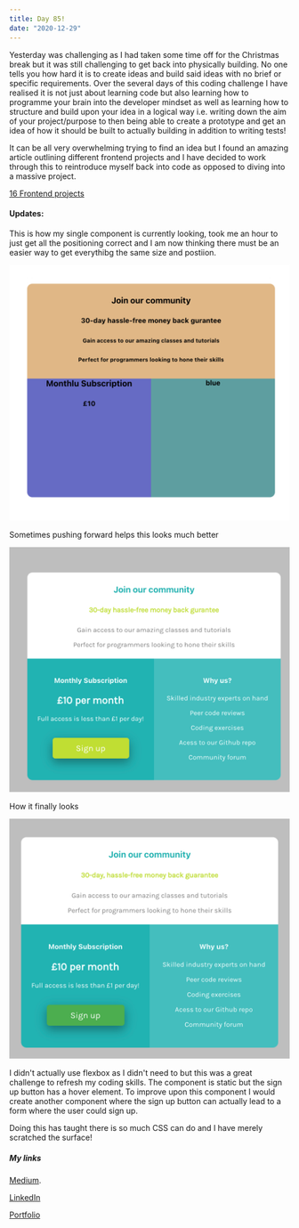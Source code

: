 ```yaml
---
title: Day 85!
date: "2020-12-29"
---
```



Yesterday was challenging as I had taken some time off for the Christmas break but it was still challenging to get back into physically building. No one tells you how hard it is to create ideas and build said ideas with no brief or specific requirements. Over the several days of this coding challenge I have realised it is not just about learning code but also learning how to programme your brain into the developer mindset as well as learning how to structure and build upon your idea in a logical way i.e. writing down the aim of your project/purpose to then being able to create a prototype and get an idea of how it should be built to actually building in addition to writing tests! 

It can be all very overwhelming trying to find an idea but I found an amazing article outlining different frontend projects and I have decided to work through this to reintroduce myself back into code as opposed to diving into a massive project.

[16 Frontend projects](https://dev.to/frontendmentor/16-front-end-projects-with-designs-to-help-improve-your-coding-skills-5ajl)


#### Updates:

This is how my single component is currently looking, took me an hour to just get all the positioning correct and I am now thinking there must be an easier way to get everythibg the same size and postiion. 

![Single component](./sc1.png)

Sometimes pushing forward helps this looks much better

![Single component updated](./sc2.png)

How it finally looks 

![Single component final](./sc3.png)

I didn't actually use flexbox as I didn't need to but this was a great challenge to refresh my coding skills.
The component is static but the sign up button has a hover element.
To improve upon this component I would create another component where the sign up button can actually lead to a form where the user could sign up.

Doing this has taught there is so much CSS can do and I have merely scratched the surface!







##### My links 
[Medium](https://medium.com/@kalemajoanna).

[LinkedIn](https://www.linkedin.com/in/joanna-e-kalema-a5a5b4136/)

[Portfolio](https://joannathedeveloper.netlify.app/)


